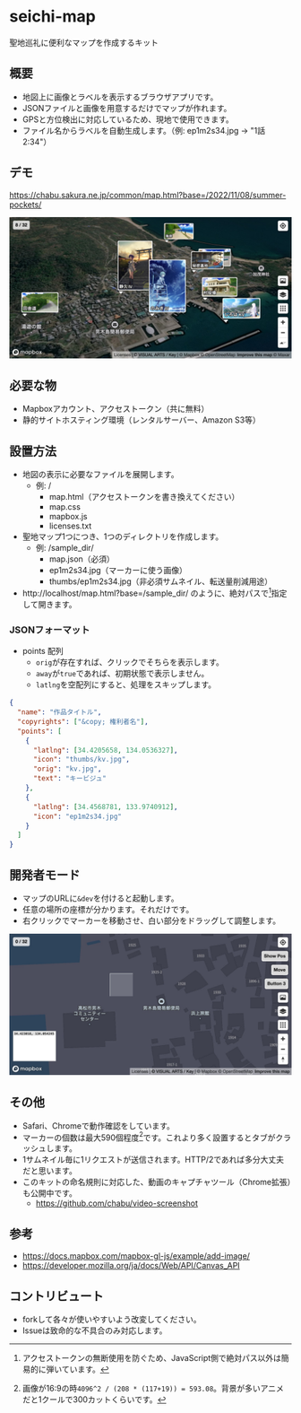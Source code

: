 # seichi-map
聖地巡礼に便利なマップを作成するキット

## 概要
- 地図上に画像とラベルを表示するブラウザアプリです。
- JSONファイルと画像を用意するだけでマップが作れます。
- GPSと方位検出に対応しているため、現地で使用できます。
- ファイル名からラベルを自動生成します。（例: ep1m2s34.jpg → "1話 2:34"）

## デモ
https://chabu.sakura.ne.jp/common/map.html?base=/2022/11/08/summer-pockets/

![通常](docs/normal.jpg)

## 必要な物
- Mapboxアカウント、アクセストークン（共に無料）
- 静的サイトホスティング環境（レンタルサーバー、Amazon S3等）

## 設置方法
- 地図の表示に必要なファイルを展開します。
  - 例: /
    - map.html（アクセストークンを書き換えてください）
    - map.css
    - mapbox.js
    - licenses.txt
- 聖地マップ1つにつき、1つのディレクトリを作成します。
  - 例: /sample_dir/
    - map.json（必須）
    - ep1m2s34.jpg（マーカーに使う画像）
    - thumbs/ep1m2s34.jpg（非必須サムネイル、転送量削減用途）
- http://localhost/map.html?base=/sample_dir/ のように、絶対パスで[^1]指定して開きます。
### JSONフォーマット
- points 配列
  - `orig`が存在すれば、クリックでそちらを表示します。
  - `away`が`true`であれば、初期状態で表示しません。
  - `latlng`を空配列にすると、処理をスキップします。

```json
{
  "name": "作品タイトル",
  "copyrights": ["&copy; 権利者名"],
  "points": [
    {
      "latlng": [34.4205658, 134.0536327],
      "icon": "thumbs/kv.jpg",
      "orig": "kv.jpg",
      "text": "キービジュ"
    },
    {
      "latlng": [34.4568781, 133.9740912],
      "icon": "ep1m2s34.jpg"
    }
  ]
}
```

## 開発者モード
- マップのURLに`&dev`を付けると起動します。
- 任意の場所の座標が分かります。それだけです。
- 右クリックでマーカーを移動させ、白い部分をドラッグして調整します。

![開発](docs/develop.jpg)

## その他
- Safari、Chromeで動作確認をしています。
- マーカーの個数は最大590個程度[^2]です。これより多く設置するとタブがクラッシュします。
- 1サムネイル毎に1リクエストが送信されます。HTTP/2であれば多分大丈夫だと思います。
- このキットの命名規則に対応した、動画のキャプチャツール（Chrome拡張）も公開中です。
  - https://github.com/chabu/video-screenshot

## 参考
- https://docs.mapbox.com/mapbox-gl-js/example/add-image/
- https://developer.mozilla.org/ja/docs/Web/API/Canvas_API

## コントリビュート
- forkして各々が使いやすいよう改変してください。
- Issueは致命的な不具合のみ対応します。

[^1]: アクセストークンの無断使用を防ぐため、JavaScript側で絶対パス以外は簡易的に弾いています。
[^2]: 画像が16:9の時`4096^2 / (208 * (117+19)) = 593.08`。背景が多いアニメだと1クールで300カットくらいです。
